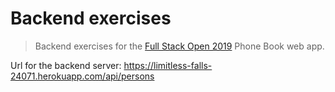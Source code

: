 # Backend exercises
> Backend exercises for the [Full Stack Open 2019](https://fullstackopen.com) Phone Book web app.

Url for the backend server: https://limitless-falls-24071.herokuapp.com/api/persons
